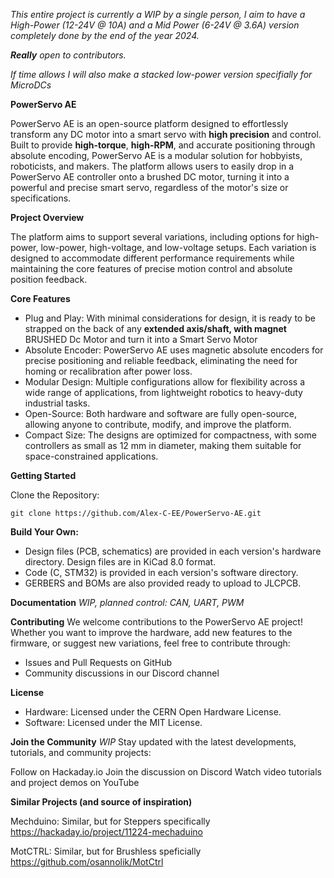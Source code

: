 _This entire project is currently a WIP by a single person, I aim to have a High-Power (12-24V @ 10A) and a Mid Power (6-24V @ 3.6A) version completely done by the end of the year 2024._

_**Really** open to contributors._

_If time allows I will also make a stacked low-power version specifially for MicroDCs_

**PowerServo AE**

PowerServo AE is an open-source platform designed to effortlessly transform any DC motor into a smart servo with **high precision** and control. Built to provide **high-torque**, **high-RPM**, and accurate positioning through absolute encoding, PowerServo AE is a modular solution for hobbyists, roboticists, and makers. The platform allows users to easily drop in a PowerServo AE controller onto a brushed DC motor, turning it into a powerful and precise smart servo, regardless of the motor's size or specifications.

**Project Overview**

The platform aims to support several variations, including options for high-power, low-power, high-voltage, and low-voltage setups. Each variation is designed to accommodate different performance requirements while maintaining the core features of precise motion control and absolute position feedback.

**Core Features**
- Plug and Play: With minimal considerations for design, it is ready to be strapped on the back of any **extended axis/shaft, with magnet** BRUSHED Dc Motor and turn it into a Smart Servo Motor
- Absolute Encoder: PowerServo AE uses magnetic absolute encoders for precise positioning and reliable feedback, eliminating the need for homing or recalibration after power loss.
- Modular Design: Multiple configurations allow for flexibility across a wide range of applications, from lightweight robotics to heavy-duty industrial tasks.
- Open-Source: Both hardware and software are fully open-source, allowing anyone to contribute, modify, and improve the platform.
- Compact Size: The designs are optimized for compactness, with some controllers as small as 12 mm in diameter, making them suitable for space-constrained applications.

**Getting Started**

Clone the Repository:

```git clone https://github.com/Alex-C-EE/PowerServo-AE.git```

**Build Your Own:**

- Design files (PCB, schematics) are provided in each version's hardware directory. Design files are in KiCad 8.0 format.
- Code (C, STM32) is provided in each version's software directory.
- GERBERS and BOMs are also provided ready to upload to JLCPCB.

**Documentation**
_WIP, planned control: CAN, UART, PWM_

**Contributing**
We welcome contributions to the PowerServo AE project! Whether you want to improve the hardware, add new features to the firmware, or suggest new variations, feel free to contribute through:

- Issues and Pull Requests on GitHub
- Community discussions in our Discord channel

**License**
- Hardware: Licensed under the CERN Open Hardware License.
- Software: Licensed under the MIT License.

**Join the Community**
_WIP_
Stay updated with the latest developments, tutorials, and community projects:

Follow on Hackaday.io
Join the discussion on Discord
Watch video tutorials and project demos on YouTube

**Similar Projects (and source of inspiration)**

Mechduino: Similar, but for Steppers specifically
https://hackaday.io/project/11224-mechaduino

MotCTRL: Similar, but for Brushless speficially
https://github.com/osannolik/MotCtrl
